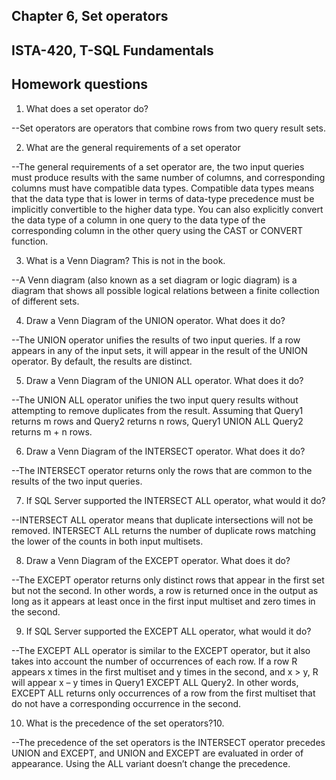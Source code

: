 Chapter 6, Set operators
--
ISTA-420, T-SQL Fundamentals
--

Homework questions
--
1. What does a set operator do?

--Set operators are operators that combine rows from two query result sets.

2. What are the general requirements of a set operator

--The general requirements of a set operator are, the two input queries must produce results with the same number of columns, and corresponding columns must have compatible data types. Compatible data types means that the data type that is lower in terms of data-type precedence must be implicitly convertible to the higher data type. You can also explicitly convert the data type of a column in one query to the data type of the corresponding column in the other query using the CAST or CONVERT function.

3. What is a Venn Diagram? This is not in the book.

--A Venn diagram (also known as a set diagram or logic diagram) is a diagram that shows all possible logical relations between a finite collection of different sets.

4. Draw a Venn Diagram of the UNION operator. What does it do?

--The UNION operator unifies the results of two input queries. If a row appears in any of the input sets, it will appear in the result of the UNION operator. By default, the results are distinct. 

5. Draw a Venn Diagram of the UNION ALL operator. What does it do?

--The UNION ALL operator unifies the two input query results without attempting to remove duplicates from the result. Assuming that Query1 returns m rows and Query2 returns n rows, Query1 UNION ALL Query2 returns m + n rows. 

6. Draw a Venn Diagram of the INTERSECT operator. What does it do?

--The INTERSECT operator returns only the rows that are common to the results of the two input queries. 

7. If SQL Server supported the INTERSECT ALL operator, what would it do?

--INTERSECT ALL operator means that duplicate intersections will not be removed. INTERSECT ALL returns the number of duplicate rows matching the lower of the counts in both input multisets.

8. Draw a Venn Diagram of the EXCEPT operator. What does it do?

--The EXCEPT operator returns only distinct rows that appear in the first set but not the second. In other words, a row is returned once in the output as long as it appears at least once in the first input multiset and zero times in the second. 

9. If SQL Server supported the EXCEPT ALL operator, what would it do?

--The EXCEPT ALL operator is similar to the EXCEPT operator, but it also takes into account the number of occurrences of each row. If a row R appears x times in the first multiset and y times in the second, and x > y, R will appear x – y times in Query1 EXCEPT ALL Query2. In other words, EXCEPT ALL returns only occurrences of a row from the first multiset that do not have a corresponding occurrence in the second.

10. What is the precedence of the set operators?10. 

--The precedence of the set operators is the INTERSECT operator precedes UNION and EXCEPT, and UNION and EXCEPT are evaluated in order of appearance. Using the ALL variant doesn’t change the precedence.


